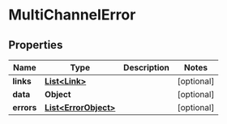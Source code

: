 

# MultiChannelError


## Properties

| Name | Type | Description | Notes |
|------------ | ------------- | ------------- | -------------|
|**links** | [**List&lt;Link&gt;**](Link.md) |  |  [optional] |
|**data** | **Object** |  |  [optional] |
|**errors** | [**List&lt;ErrorObject&gt;**](ErrorObject.md) |  |  [optional] |



